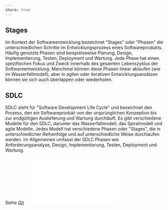 ```yaml
---
share: true
---
```


## Stages

Im Kontext der Softwareentwicklung bezeichnet "Stages" oder "Phasen" die unterschiedlichen Schritte im Entwicklungsprozess eines Softwareprodukts. Häufig genutzte Phasen sind beispielsweise Planung, Design, Implementierung, Testen, Deployment und Wartung. Jede Phase hat einen spezifischen Fokus und Zweck innerhalb des gesamten Lebenszyklus der Softwareentwicklung. Manchmal können diese Phasen linear ablaufen (wie im Wasserfallmodell), aber in agilen oder iterativen Entwicklungsansätzen können sie sich auch überlappen oder wiederholen.


## SDLC

SDLC steht für "Software Development Life Cycle" und bezeichnet den Prozess, den ein Softwareprodukt von der ursprünglichen Konzeption bis zur endgültigen Auslieferung und Wartung durchläuft. Es gibt verschiedene Modelle für den SDLC, darunter das Wasserfallmodell, das Spiralmodell und agile Modelle. Jedes Modell hat verschiedene Phasen oder "Stages", die in unterschiedlicher Reihenfolge und auf unterschiedliche Weise durchlaufen werden. Im Allgemeinen umfasst der SDLC Phasen wie Anforderungsanalyse, Design, Implementierung, Testen, Deployment und Wartung.


Siehe [Git](./Git.md#)
![Git > Review-Prozess](./Git.md#review-prozess)
